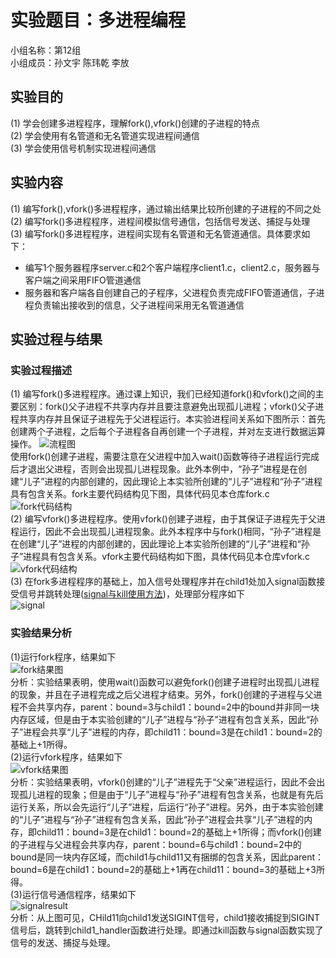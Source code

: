 # 实验题目：多进程编程
小组名称：第12组  
小组成员：孙文宇 陈玮乾 李放  
## 实验目的
(1) 学会创建多进程程序，理解fork(),vfork()创建的子进程的特点    
(2) 学会使用有名管道和无名管道实现进程间通信  
(3) 学会使用信号机制实现进程间通信     
## 实验内容
(1) 编写fork(),vfork()多进程程序，通过输出结果比较所创建的子进程的不同之处  
(2) 编写fork()多进程程序，进程间模拟信号通信，包括信号发送、捕捉与处理  
(3) 编写fork()多进程程序，进程间实现有名管道和无名管道通信。具体要求如下：  
* 编写1个服务器程序server.c和2个客户端程序client1.c，client2.c，服务器与客户端之间采用FIFO管道通信  
* 服务器和客户端各自创建自己的子程序，父进程负责完成FIFO管道通信，子进程负责输出接收到的信息，父子进程间采用无名管道通信    
## 实验过程与结果
### 实验过程描述
(1) 编写fork()多进程程序。通过课上知识，我们已经知道fork()和vfork()之间的主要区别：fork()父子进程不共享内存并且要注意避免出现孤儿进程；vfork()父子进程共享内存并且保证子进程先于父进程运行。本实验进程间关系如下图所示：首先创建两个子进程，之后每个子进程各自再创建一个子进程，并对左支进行数据运算操作。
![流程图](https://github.com/HaloTrouvaille/Embedded-Software-Group-12/blob/master/第二次作业及源码/图片/流程图.png)  
使用fork()创建子进程，需要注意在父进程中加入wait()函数等待子进程运行完成后才退出父进程，否则会出现孤儿进程现象。此外本例中，“孙子”进程是在创建“儿子”进程的内部创建的，因此理论上本实验所创建的“儿子”进程和“孙子”进程具有包含关系。fork主要代码结构见下图，具体代码见本仓库fork.c  
![fork代码结构](https://github.com/HaloTrouvaille/Embedded-Software-Group-12/blob/master/第二次作业及源码/图片/fork代码结构.png)  
(2) 编写vfork()多进程程序。使用vfork()创建子进程，由于其保证子进程先于父进程运行，因此不会出现孤儿进程现象。此外本程序中与fork()相同，“孙子”进程是在创建“儿子”进程的内部创建的，因此理论上本实验所创建的“儿子”进程和“孙子”进程具有包含关系。vfork主要代码结构如下图，具体代码见本仓库vfork.c  
![vfork代码结构](https://github.com/HaloTrouvaille/Embedded-Software-Group-12/blob/master/第二次作业及源码/图片/vfrok代码结构.png)  
(3) 在fork多进程程序的基础上，加入信号处理程序并在child1处加入signal函数接受信号并跳转处理([signal与kill使用方法](https://blog.csdn.net/qq_42152681/article/details/90261295))，处理部分程序如下  
![signal](https://github.com/HaloTrouvaille/Embedded-Software-Group-12/blob/master/第二次作业及源码/图片/signal.png)
### 实验结果分析
(1)运行fork程序，结果如下  
![fork结果图](https://github.com/HaloTrouvaille/Embedded-Software-Group-12/blob/master/第二次作业及源码/图片/fork结果图.png)  
分析：实验结果表明，使用wait()函数可以避免fork()创建子进程时出现孤儿进程的现象，并且在子进程完成之后父进程才结束。另外，fork()创建的子进程与父进程不会共享内存，parent：bound=3与child1：bound=2中的bound并非同一块内存区域，但是由于本实验创建的“儿子”进程与“孙子”进程有包含关系，因此“孙子”进程会共享“儿子”进程的内存，即child11：bound=3是在child1：bound=2的基础上+1所得。  
(2)运行vfork程序，结果如下  
![vfork结果图](https://github.com/HaloTrouvaille/Embedded-Software-Group-12/blob/master/第二次作业及源码/图片/vfork结果图.png)  
分析：实验结果表明，vfork()创建的“儿子”进程先于“父亲”进程运行，因此不会出现孤儿进程的现象；但是由于“儿子”进程与“孙子”进程有包含关系，也就是有先后运行关系，所以会先运行“儿子”进程，后运行“孙子”进程。另外，由于本实验创建的“儿子”进程与“孙子”进程有包含关系，因此“孙子”进程会共享“儿子”进程的内存，即child11：bound=3是在child1：bound=2的基础上+1所得；而vfork()创建的子进程与父进程会共享内存，parent：bound=6与child1：bound=2中的bound是同一块内存区域，而child1与child11又有捆绑的包含关系，因此parent：bound=6是在child1：bound=2的基础上+1再在child11：bound=3的基础上+3所得。  
(3)运行信号通信程序，结果如下  
![signalresult](https://github.com/HaloTrouvaille/Embedded-Software-Group-12/blob/master/第二次作业及源码/图片/结果.png)  
分析：从上图可见，CHild11向child1发送SIGINT信号，child1接收捕捉到SIGINT信号后，跳转到child1_handler函数进行处理。即通过kill函数与signal函数实现了信号的发送、捕捉与处理。  



